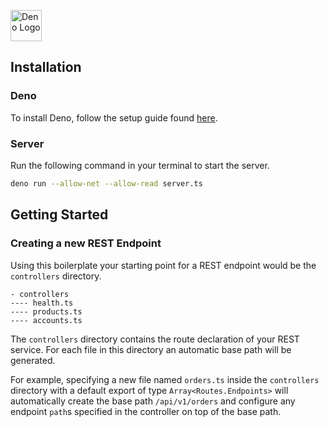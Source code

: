 <a href="https://deno.land"><img src="https://deno.land/logo.svg" alt="Deno Logo" width="50"/></a>

## Installation
### Deno
To install Deno, follow the setup guide found [here](https://deno.land/#installation).

### Server
Run the following command in your terminal to start the server.

```bash
deno run --allow-net --allow-read server.ts
```
## Getting Started
### Creating a new REST Endpoint
Using this boilerplate your starting point for a REST endpoint would be the `controllers` directory.

```
- controllers
---- health.ts
---- products.ts
---- accounts.ts
```

The `controllers` directory contains the route declaration of your REST service. For each file in this directory an automatic base path will be generated. 

For example, specifying a new file named `orders.ts` inside the `controllers` directory with a default export of type `Array<Routes.Endpoints>` will automatically create the base path `/api/v1/orders` and configure any endpoint `path`s specified in the controller on top of the base path.